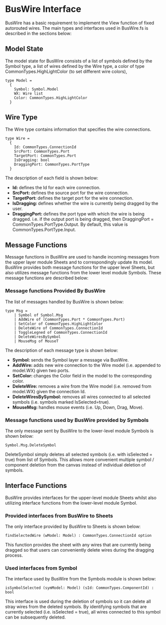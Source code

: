 # BusWire Interface
BusWire has a basic requirement to implement the View function of fixed autorouted wires. The main types and interfaces used in BusWire.fs is described in the sections below:

## Model State
The model state for BusWire consists of a list of symbols defined by the Symbol type, a list of wires defined by the Wire type, a color of type CommonTypes.HighLightColor (to set different wire colors), 
```F#
type Model = 
  {
    Symbol: Symbol.Model
    WX: Wire list
    Color: CommonTypes.HighLightColor
  }
```

## Wire Type
The Wire type contains information that specifies the wire connections.
```F#
type Wire = 
  {
    Id: CommonTypes.ConnectionId 
    SrcPort: CommonTypes.Port 
    TargetPort: CommonTypes.Port 
    IsDragging: bool
    DraggingPort: CommonTypes.PortType
  }
```
The description of each field is shown below:
<ul>
  <li><b>Id: </b>defines the Id for each wire connection.</li>
  <li><b>SrcPort: </b>defines the source port for the wire connection.</li>
  <li><b>TargetPort: </b>defines the target port for the wire connection.</li>
  <li><b>IsDragging: </b>defines whether the wire is currently being dragged by the user.</li>
  <li><b>DraggingPort: </b>defines the port type with which the wire is being dragged. i.e. if the output port is being dragged, then DraggingPort = CommonTypes.PortType.Output. By default, this value is CommonTypes.PortType.Input.</li>
</ul>

## Message Functions
Message functions in BusWire are used to handle incoming messages from the upper layer module Sheets and to correspondingly update its model. BusWire provides both message functions for the upper level Sheets, but also utilizes message functions from the lower level module Symbols. These message functions are described below:

### Message functions Provided By BusWire
The list of messages handled by BusWire is shown below:
```F#
type Msg =
    | Symbol of Symbol.Msg
    | AddWire of (CommonTypes.Port * CommonTypes.Port)
    | SetColor of CommonTypes.HighLightColor
    | DeleteWire of CommonTypes.ConnectionId
    | ToggleLegned of CommonTypes.ConnectionId
    | DeleteWiresBySymbol 
    | MouseMsg of MouseT
```
The description of each message type is shown below:
<ul> 
  <li><b>Symbol: </b>sends the Symbol layer a message via BusWire.</li>
  <li><b>AddWire: </b>adds new wire connection to the Wire model (i.e. appended to model.WX) given two ports.</li>
  <li><b>SetColor: </b>changes the Color field in the model to the corresponding color.</li>
  <li><b>DeleteWire: </b>removes a wire from the Wire model (i.e. removed from model.WX) given the connection Id.</li>
  <li><b>DeleteWiresBySymbol: </b>removes all wires connected to all selected symbols (i.e. symbols marked IsSelected=true).</li>
  <li><b>MouseMsg: </b>handles mouse events (i.e. Up, Down, Drag, Move).</li>
</ul>

### Message functions used by BusWire provided by Symbols
The only message sent by BusWire to the lower-level module Symbols is shown below:
```F#
Symbol.Msg.DeleteSymbol 
```
DeleteSymbol simply deletes all selected symbols (i.e. with isSelected = true) from list of Symbols. This allows more convenient multiple symbol / component deletion from the canvas instead of individual deletion of symbols.

## Interface Functions
BusWire provides interfaces for the upper-level module Sheets whilst also utilizing interface functions from the lower-level module Symbol. 

### Provided interfaces from BusWire to Sheets
The only interface provided by BusWire to Sheets is shown below:
```F#
findSelectedWire (wModel: Model) : CommonTypes.ConnectionId option
```
This function provides the sheet with any wires that are currently being dragged so that users can conveniently delete wires during the dragging process.

### Used interfaces from Symbol
The interface used by BusWire from the Symbols module is shown below:
```F#
isSymbolSelected (symModel: Model) (sId: CommonTypes.ComponentId) : bool
```
This interface is used during the deletion of symbols so it can delete all stray wires from the deleted symbols. By identifying symbols that are currently selected (i.e. isSelected = true), all wires connected to this symbol can be subsequently deleted.
